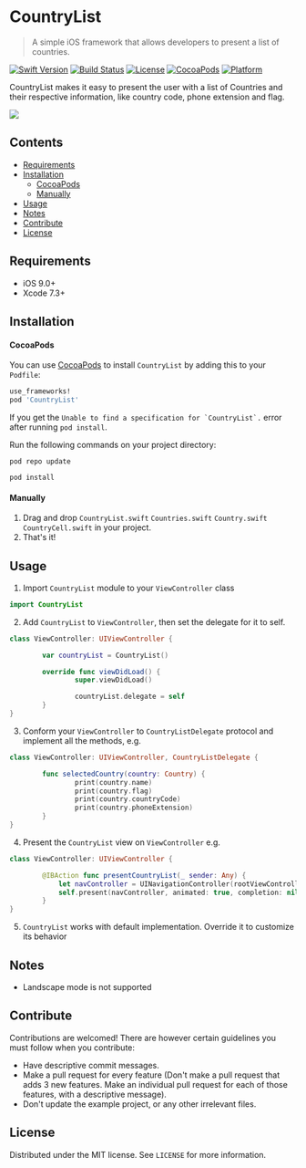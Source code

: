 # CountryList
> A simple iOS framework that allows developers to present a list of countries.

[![Swift Version][swift-image]][swift-url]
[![Build Status][travis-image]][travis-url]
[![License][license-image]][license-url]
[![CocoaPods](https://img.shields.io/cocoapods/v/CountryList.svg)](https://cocoapods.org/pods/CountryList)
[![Platform](https://img.shields.io/cocoapods/p/CountryList.svg?style=flat)](https://cocoapods.org/pods/CountryList)

CountryList makes it easy to present the user with a list of Countries and their respective information, like country code, phone extension and flag.

![](screenshots/video1.gif)

## Contents

* [Requirements](#requirements)
* [Installation](#installation)
    * [CocoaPods](#cocoapods)
    * [Manually](#manually)
* [Usage](#usage)
* [Notes](#notes)
* [Contribute](#contribute)
* [License](#license)

## Requirements

- iOS 9.0+
- Xcode 7.3+

## Installation

#### CocoaPods
You can use [CocoaPods](http://cocoapods.org/) to install `CountryList` by adding this to your `Podfile`:

```ruby
use_frameworks!
pod 'CountryList'
```
If you get the ``Unable to find a specification for `CountryList`.``  error after running `pod install`.

Run the following commands on your project directory:
```
pod repo update
```
```
pod install
```
#### Manually
1. Drag and drop ```CountryList.swift``` ```Countries.swift``` ```Country.swift``` ```CountryCell.swift``` in your project.  
2. That's it!

## Usage
1. Import `CountryList` module to your `ViewController` class
```swift
import CountryList
```
2. Add `CountryList` to `ViewController`, then set the delegate for it to self.
```swift
class ViewController: UIViewController {

        var countryList = CountryList()

        override func viewDidLoad() {
                super.viewDidLoad()

                countryList.delegate = self
        }
}
```
3. Conform your `ViewController` to `CountryListDelegate` protocol and implement all the methods, e.g.
```swift
class ViewController: UIViewController, CountryListDelegate {

        func selectedCountry(country: Country) {
                print(country.name)
                print(country.flag)
                print(country.countryCode)
                print(country.phoneExtension)
        }
}
```
4. Present the `CountryList` view on `ViewController` e.g.
```swift
class ViewController: UIViewController {

        @IBAction func presentCountryList(_ sender: Any) {
            let navController = UINavigationController(rootViewController: countryList)
            self.present(navController, animated: true, completion: nil)
        }
}
```
5. `CountryList` works with default implementation. Override it to customize its behavior

<!-- [Example project with CocoaPods](https://github.com/juanpablofernandez). -->

## Notes
* Landscape mode is not supported

## Contribute
Contributions are welcomed! There are however certain guidelines you must follow when you contribute:
* Have descriptive commit messages.
* Make a pull request for every feature (Don't make a pull request that adds 3 new features. Make an individual pull request for each of those features, with a descriptive message).
* Don't update the example project, or any other irrelevant files.


## License

Distributed under the MIT license. See ``LICENSE`` for more information.

[swift-image]:https://img.shields.io/badge/swift-3.0-orange.svg
[swift-url]: https://swift.org/
[license-image]: https://img.shields.io/badge/License-MIT-blue.svg
[license-url]: LICENSE
[travis-image]: https://img.shields.io/travis/dbader/node-datadog-metrics/master.svg?style=flat-square
[travis-url]: https://travis-ci.org/dbader/node-datadog-metrics
[codebeat-image]: https://codebeat.co/badges/c19b47ea-2f9d-45df-8458-b2d952fe9dad
[codebeat-url]: https://codebeat.co/projects/github-com-vsouza-awesomeios-com
